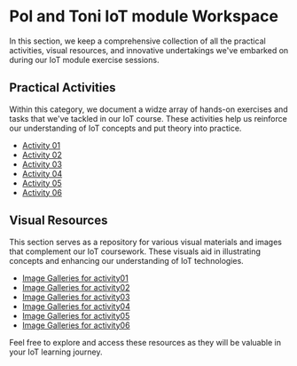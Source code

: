 # Pol and Toni IoT module Workspace

In this section, we keep a comprehensive collection of all the practical activities, visual resources, and innovative undertakings we've embarked on during our IoT module exercise sessions.

## Practical Activities

Within this category, we document a widze array of hands-on exercises and tasks that we've tackled in our IoT course. These activities help us reinforce our understanding of IoT concepts and put theory into practice.

* [Activity 01](/Team%20Workspace/Pol_Toni/exercises/activity01)
* [Activity 02](/Team%20Workspace/Pol_Toni/exercises/activity02)
* [Activity 03](/Team%20Workspace/Pol_Toni/exercises/activity03)
* [Activity 04](/Team%20Workspace/Pol_Toni/exercises/activity04)
* [Activity 05](/Team%20Workspace/Pol_Toni/exercises/activity05)
* [Activity 06](/Team%20Workspace/Pol_Toni/exercises/activity06)

## Visual Resources

This section serves as a repository for various visual materials and images that complement our IoT coursework. These visuals aid in illustrating concepts and enhancing our understanding of IoT technologies.

* [Image Galleries for activity01](/Team%20Workspace/Pol_Toni/pictures/activity01)
* [Image Galleries for activity02](/Team%20Workspace/Pol_Toni/pictures/activity02)
* [Image Galleries for activity03](/Team%20Workspace/Pol_Toni/pictures/activity03)
* [Image Galleries for activity04](/Team%20Workspace/Pol_Toni/pictures/activity04)
* [Image Galleries for activity05](/Team%20Workspace/Pol_Toni/pictures/activity05)
* [Image Galleries for activity06](/Team%20Workspace/Pol_Toni/pictures/activity06)

Feel free to explore and access these resources as they will be valuable in your IoT learning journey.
